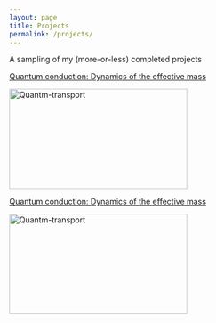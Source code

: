 ```yaml
---
layout: page
title: Projects
permalink: /projects/
---
```


<div class="blurb">
	<p>A sampling of my (more-or-less) completed projects</p>
</div>

<div>
<p><a href="/projects/effective-mass.html"> Quantum conduction: Dynamics of the effective mass </a></p>	
	<img src="../assets/running-on-water-320x180.gif" alt="Quantm-transport" style="width:320px;height:180px;">
</div>

<div>
<p><a href="/projects/effective-mass.html"> Quantum conduction: Dynamics of the effective mass </a></p>	
	<img src="../assets/running-on-water-320x180.gif" alt="Quantm-transport" style="width:320px;height:180px;">
</div>
